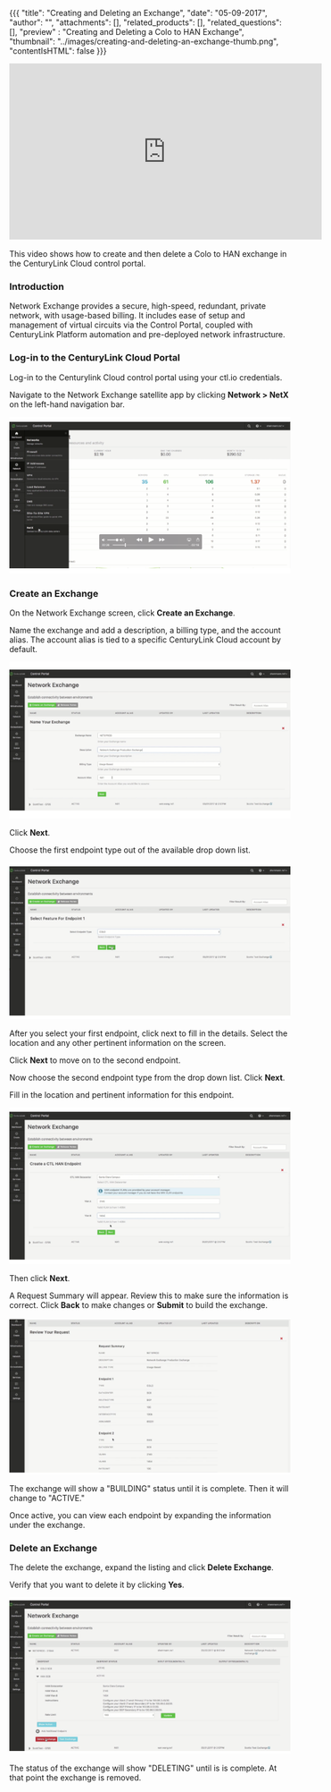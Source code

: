 {{{
  "title": "Creating and Deleting an Exchange",
  "date": "05-09-2017",
  "author": "",
  "attachments": [],
  "related_products": [],
  "related_questions": [],
  "preview" : "Creating and Deleting a Colo to HAN Exchange",
  "thumbnail": "../images/creating-and-deleting-an-exchange-thumb.png",
  "contentIsHTML": false
}}}

<iframe width="560" height="315" src="https://player.vimeo.com/video/216019694" frameborder="0" allowfullscreen></iframe>

This video shows how to create and then delete a Colo to HAN exchange in the CenturyLink Cloud control portal.

### Introduction

Network Exchange provides a secure, high-speed, redundant, private network, with usage-based billing. It includes ease of setup and management of virtual circuits via the Control Portal, coupled with CenturyLink Platform automation and pre-deployed network infrastructure.

### Log-in to the CenturyLink Cloud Portal

Log-in to the Centurylink Cloud control portal using your ctl.io credentials.

Navigate to the Network Exchange satellite app by clicking **Network > NetX** on the left-hand navigation bar.

![Network Exchange screen](../images/creating-and-deleting-an-exchange-1.png)

### Create an Exchange

On the Network Exchange screen, click **Create an Exchange**.

Name the exchange and add a description, a billing type, and the account alias. The account alias is tied to a specific CenturyLink Cloud account by default.

![Create an exchange](../images/creating-and-deleting-an-exchange-2.png)

Click **Next**.

Choose the first endpoint type out of the available drop down list.

![First endpoint](../images/creating-and-deleting-an-exchange-3.png)

After you select your first endpoint, click next to fill in the details. Select the location and any other pertinent information on the screen.

Click **Next** to move on to the second endpoint.

Now choose the second endpoint type from the drop down list. Click **Next**.

Fill in the location and pertinent information for this endpoint.

![Second endpoint](../images/creating-and-deleting-an-exchange-4.png)

Then click **Next**.

A Request Summary will appear. Review this to make sure the information is correct. Click **Back** to make changes or **Submit** to build the exchange.

![Summary page](../images/creating-and-deleting-an-exchange-5.png)

The exchange will show a "BUILDING" status until it is complete. Then it will change to "ACTIVE."

Once active, you can view each endpoint by expanding the information under the exchange.

### Delete an Exchange

The delete the exchange, expand the listing and click **Delete Exchange**.

Verify that you want to delete it by clicking **Yes**.

![Delete exchange](../images/creating-and-deleting-an-exchange-6.png)

The status of the exchange will show "DELETING" until is is complete. At that point the exchange is removed.
